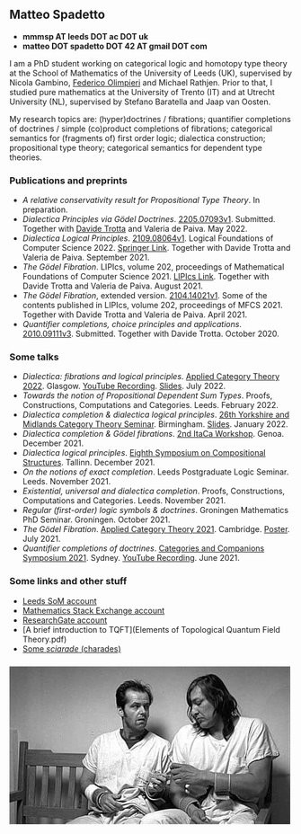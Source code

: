 ## Matteo Spadetto

- **mmmsp AT leeds DOT ac DOT uk**
- **matteo DOT spadetto DOT 42 AT gmail DOT com**

I am a PhD student working on categorical logic and homotopy type theory at the School of Mathematics of the University of Leeds (UK), supervised by Nicola Gambino, [Federico Olimpieri](https://lipn.univ-paris13.fr/~olimpieri/) and Michael Rathjen. Prior to that, I studied pure mathematics at the University of Trento (IT) and at Utrecht University (NL), supervised by Stefano Baratella and Jaap van Oosten.

My research topics are: (hyper)doctrines / fibrations; quantifier completions of doctrines / simple (co)product completions of fibrations; categorical semantics for (fragments of) first order logic; dialectica construction; propositional type theory; categorical semantics for dependent type theories.


### Publications and preprints
- _A relative conservativity result for Propositional Type Theory_. In preparation.
- _Dialectica Principles via Gödel Doctrines_. [2205.07093v1](https://arxiv.org/abs/2205.07093). Submitted. Together with [Davide Trotta](https://trottadavide.github.io/) and Valeria de Paiva. May 2022.
- _Dialectica Logical Principles_. [2109.08064v1](https://arxiv.org/abs/2109.08064). Logical Foundations of Computer Science 2022. [Springer Link](https://link.springer.com/chapter/10.1007/978-3-030-93100-1_22). Together with Davide Trotta and Valeria de Paiva. September 2021.
- _The Gödel Fibration_. LIPIcs, volume 202, proceedings of Mathematical Foundations of Computer Science 2021. [LIPIcs Link](https://drops.dagstuhl.de/opus/volltexte/2021/14527/). Together with Davide Trotta and Valeria de Paiva. August 2021.
- _The Gödel Fibration_, extended version. [2104.14021v1](https://arxiv.org/abs/2104.14021). Some of the contents published in LIPIcs, volume 202, proceedings of MFCS 2021. Together with Davide Trotta and Valeria de Paiva. April 2021.
- _Quantifier completions, choice principles and applications_. [2010.09111v3](https://arxiv.org/abs/2010.09111v3). Submitted. Together with Davide Trotta. October 2020.


### Some talks
- _Dialectica: fibrations and logical principles_. [Applied Category Theory 2022](https://msp.cis.strath.ac.uk/act2022/). Glasgow. [YouTube Recording](https://youtu.be/vbEtgFRiJ7U?t=18330). [Slides](https://msp.cis.strath.ac.uk/act2022/slides/ACT2022_slides_8242.pdf). July 2022.
- _Towards the notion of Propositional Dependent Sum Types_. Proofs, Constructions, Computations and Categories. Leeds. February 2022.
- _Dialectica completion & dialectica logical principles_. [26th Yorkshire and Midlands Category Theory Seminar](https://conferences.leeds.ac.uk/yamcats/meeting-26/). Birmingham. [Slides](http://conferences.leeds.ac.uk/yamcats/wp-content/uploads/sites/84/2022/04/yamcats-26-spadetto.pdf). January 2022.
- _Dialectica completion & Gödel fibrations_. [2nd ItaCa Workshop](https://genoa-logic-group.github.io/itaca-workshop-2021/). Genoa. December 2021.
- _Dialectica logical principles_. [Eighth Symposium on Compositional Structures](https://www.cl.cam.ac.uk/events/syco/8/). Tallinn. December 2021.
- _On the notions of exact completion_. Leeds Postgraduate Logic Seminar. Leeds. November 2021.
- _Existential, universal and dialectica completion_. Proofs, Constructions, Computations and Categories. Leeds. November 2021.
- _Regular (first-order) logic symbols & doctrines_. Groningen Mathematics PhD Seminar. Groningen. October 2021.
- _The Gödel Fibration_. [Applied Category Theory 2021](https://www.cl.cam.ac.uk/events/act2021/). Cambridge. [Poster](https://www.cl.cam.ac.uk/events/act2021/slides/ACT_2021_slides_21.pdf). July 2021.
- _Quantifier completions of doctrines_. [Categories and Companions Symposium 2021](http://web.science.mq.edu.au/groups/coact/seminar/CaCS2021/). Sydney. [YouTube Recording](https://www.youtube.com/watch?v=1RajMGazetE&t=953s). June 2021.


### Some links and other stuff
- [Leeds SoM account](https://eps.leeds.ac.uk/maths/pgr/8476/matteo-spadetto)
- [Mathematics Stack Exchange account](https://math.stackexchange.com/users/531071/matteo-spadetto?tab=profile)
- [ResearchGate account](https://www.researchgate.net/profile/Matteo-Spadetto)
- [A brief introduction to TQFT](Elements of Topological Quantum Field Theory.pdf)
- [Some _sciarade_ (charades)](Sciarade.pdf)




### ![cuckoo's](cuckoo's.jpg)
